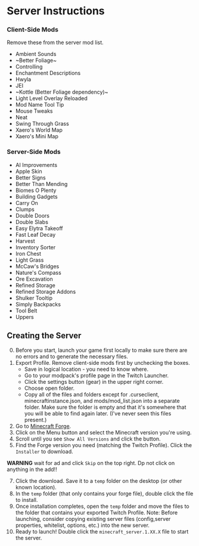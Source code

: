 # Server Instructions

### Client-Side Mods
Remove these from the server mod list.
- Ambient Sounds
- ~Better Foliage~
- Controlling
- Enchantment Descriptions
- Hwyla
- JEI
- ~Kottle (Better Foliage dependency)~
- Light Level Overlay Reloaded
- Mod Name Tool Tip
- Mouse Tweaks
- Neat
- Swing Through Grass
- Xaero's World Map
- Xaero's Mini Map


### Server-Side Mods
- AI Improvements
- Apple Skin
- Better Signs
- Better Than Mending
- Biomes O Plenty
- Building Gadgets
- Carry On
- Clumps
- Double Doors
- Double Slabs
- Easy Elytra Takeoff
- Fast Leaf Decay
- Harvest
- Inventory Sorter
- Iron Chest
- Light Grass
- McCaw's Bridges
- Nature's Compass
- Ore Excavation
- Refined Storage
- Refined Storage Addons
- Shulker Tooltip
- Simply Backpacks
- Tool Belt
- Uppers


## Creating the Server
0. Before you start, launch your game first locally to make sure there are no errors and to generate the necessary files.
1. Export Profile. Remove client-side mods first by unchecking the boxes.
    - Save in logical location - you need to know where.
    - Go to your modpack's profile page in the Twitch Launcher.
    - Click the settings button (gear) in the upper right corner.
    - Choose open folder.
    - Copy all of the files and folders except for .curseclient, minecraftinstance.json, and mods/mod_list.json into a separate folder. Make sure the folder is empty and that it's somewhere that you will be able to find again later. (I've never seen this files present.)
3. Go to [Minecraft Forge](http://files.minecraftforge.net/).
4. Click on the Menu button and select the Minecraft version you're using.
5. Scroll until you see `Show All Versions` and click the button.
6. Find the Forge version you need (matching the Twitch Profile). Click the `Installer` to download.

**WARNING** wait for ad and click `Skip` on the top right. Dp not click on anything in the add!!

7. Click the download. Save it to a `temp` folder on the desktop (or other known location).
8. In the `temp` folder (that only contains your forge file), double click the file to install.
9. Once installation completes, open the `temp` folder and move the files to the folder that contains your exported Twitch Profile.
Note: Before launching, consider copying existing server files (config,server properties, whitelist, options, etc.) into the new server.
10. Ready to launch! Double click the `minecraft_server.1.XX.X` file to start the server.


